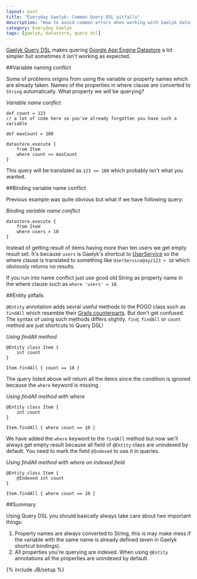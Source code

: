 ```yaml
---
layout: post
title: "Everyday Gaelyk: Common Query DSL pitfalls"
description: "How to avoid common errors when working with Gaelyk datastore Query DSL"
category: Everyday Gaelyk
tags: [gaelyk, datastore, query dsl]
---
```


[Gaelyk Query DSL](http://gaelyk.appspot.com/tutorial/app-engine-shortcuts#query) makes quering 
[Google App Engine Datastore](https://developers.google.com/appengine/docs/java/datastore/) a lot simpler but sometimes 
it isn't working as expected.

##Variable naming conflict

Some of problems origins from using the variable or property names which are already taken.
Names of the properties in where clause are converted to `String` automatically. What property we will be querying?

*Variable name conflict*


    def count = 123
    // a lot of code here so you've already forgotten you have such a variable

    def maxCount = 100

    datastore.execute {
        from Item
        where count <= maxCount
    }


This query will be translated as `123 <= 100` which probably isn't what you wanted.

##Binding variable name conflict

Previous example was quite obvious but what if we have following query:

*Binding variable name conflict*


    datastore.execute {
        from Item
        where users > 10
    }


Instead of getting result of items having more than ten users we get empty result set. It's
because `users` is Gaelyk's shortcut to [UserService](https://developers.google.com/appengine/docs/java/gettingstarted/usingusers)
so the where clause is translated to something like `UserService@xyz123 > 10` which obviously returns no results.

If you run into name conflict just use good old String as property name in the where clause such as `where 'users' > 10`.


##Entity pitfalls

`@Entity` annotation adds sevral useful methods to the POGO class such as `findAll` which resemble their 
[Grails counterparts](http://grails.org/doc/2.1.0/ref/Domain%20Classes/findAll.html). But don't get confused. The syntax of
using such methods differs slightly. `find`, `findAll` or `count` method are just shortcuts to Query DSL!

*Using findAll method*


    @Entity class Item {
        int count
    }

    Item.findAll { count == 10 }


The query listed above will return all the items since the condition is ignored
because the `where` keyword is missing.

*Using findAll method with where*


    @Entity class Item {
        int count
    }

    Item.findAll { where count == 10 }


We have added the `where` keyword to the `findAll` method but now we'll always get empty result because all field of `@Entity` class
are unindexed by default. You need to mark the field `@Indexed` to use it in queries.

*Using findAll method with where on indexed field*


    @Entity class Item {
        @Indexed int count
    }

    Item.findAll { where count == 10 }

##Summary

Using Query DSL you should basically always take care about two important things:

1. Property names are always converted to String, this is may make mess if the variable with the same name is already defined (even in Gaelyk shortcut bindings).
2. All properties you're querying are indexed. When using `@Entity` annotations all the properties are unindexed by default.

{% include JB/setup %}


